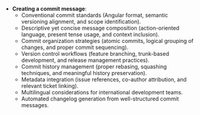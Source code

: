 - **Creating a commit message**:
  - Conventional commit standards (Angular format, semantic versioning alignment, and scope identification).
  - Descriptive yet concise message composition (action-oriented language, present tense usage, and context inclusion).
  - Commit organization strategies (atomic commits, logical grouping of changes, and proper commit sequencing).
  - Version control workflows (feature branching, trunk-based development, and release management practices).
  - Commit history management (proper rebasing, squashing techniques, and meaningful history preservation).
  - Metadata integration (issue references, co-author attribution, and relevant ticket linking).
  - Multilingual considerations for international development teams.
  - Automated changelog generation from well-structured commit messages.
